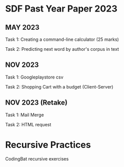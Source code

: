 # SDF Past Year Paper 2023

## MAY 2023

Task 1: Creating a command-line calculator (25 marks)

Task 2: Predicting next word by author's corpus in text

## NOV 2023

Task 1: Googleplaystore csv

Task 2: Shopping Cart with a budget (Client-Server)

## NOV 2023 (Retake)

Task 1: Mail Merge

Task 2: HTML request

# Recursive Practices
CodingBat recursive exercises
